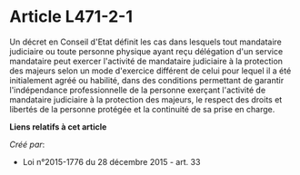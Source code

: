 # Article L471-2-1

Un décret en Conseil d'Etat définit les cas dans lesquels tout mandataire judiciaire ou toute personne physique ayant reçu
délégation d'un service mandataire peut exercer l'activité de mandataire judiciaire à la protection des majeurs selon un mode
d'exercice différent de celui pour lequel il a été initialement agréé ou habilité, dans des conditions permettant de garantir
l'indépendance professionnelle de la personne exerçant l'activité de mandataire judiciaire à la protection des majeurs, le
respect des droits et libertés de la personne protégée et la continuité de sa prise en charge.

**Liens relatifs à cet article**

_Créé par_:

  - Loi n°2015-1776 du 28 décembre 2015 - art. 33
